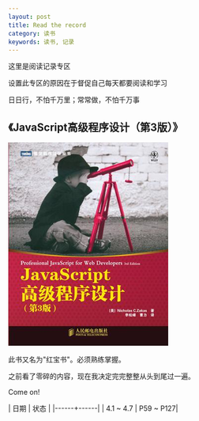 ```yaml
---
layout: post
title: Read the record
category: 读书
keywords: 读书, 记录
---
```



这里是阅读记录专区

设置此专区的原因在于督促自己每天都要阅读和学习

日日行，不怕千万里；常常做，不怕千万事

## 《JavaScript高级程序设计（第3版）》

![pic](/assets/img/jspro.jpg)

此书又名为"红宝书"。必须熟练掌握。

之前看了零碎的内容，现在我决定完完整整从头到尾过一遍。

Come on! 

| 日期 | 状态 | 
|------+------| 
| 4.1 ~ 4.7 | P59 ~ P127| 